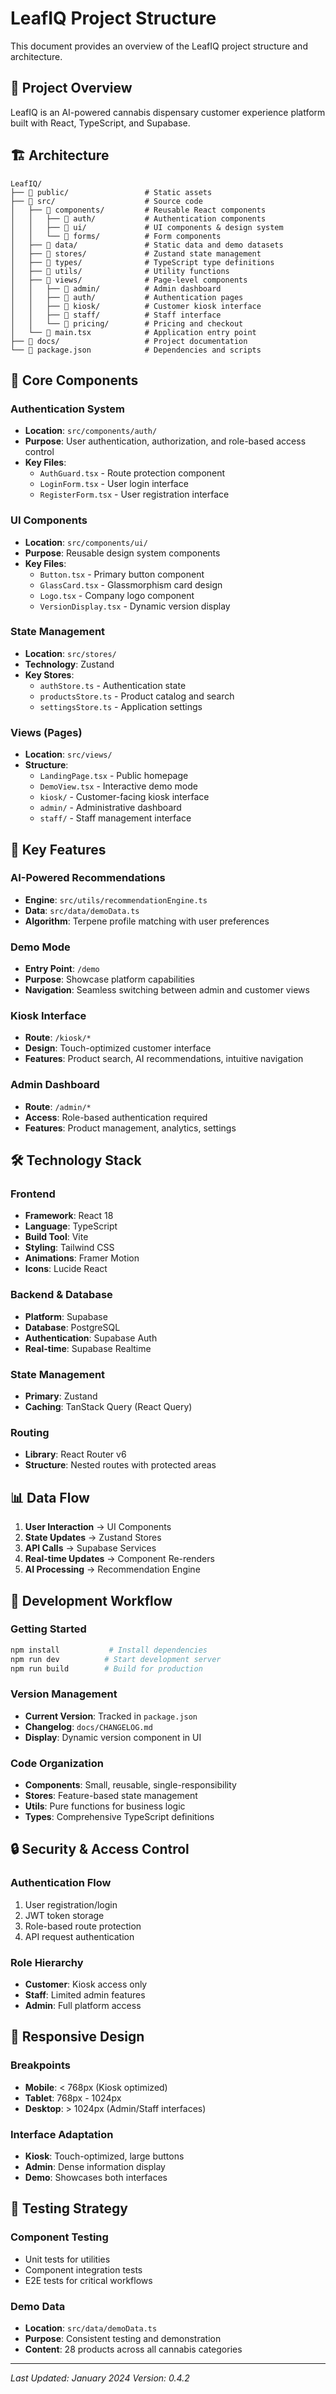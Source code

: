 # LeafIQ Project Structure

This document provides an overview of the LeafIQ project structure and architecture.

## 📁 Project Overview

LeafIQ is an AI-powered cannabis dispensary customer experience platform built with React, TypeScript, and Supabase.

## 🏗️ Architecture

```
LeafIQ/
├── 📁 public/                 # Static assets
├── 📁 src/                    # Source code
│   ├── 📁 components/         # Reusable React components
│   │   ├── 📁 auth/           # Authentication components
│   │   ├── 📁 ui/             # UI components & design system
│   │   └── 📁 forms/          # Form components
│   ├── 📁 data/               # Static data and demo datasets
│   ├── 📁 stores/             # Zustand state management
│   ├── 📁 types/              # TypeScript type definitions
│   ├── 📁 utils/              # Utility functions
│   ├── 📁 views/              # Page-level components
│   │   ├── 📁 admin/          # Admin dashboard
│   │   ├── 📁 auth/           # Authentication pages
│   │   ├── 📁 kiosk/          # Customer kiosk interface
│   │   ├── 📁 staff/          # Staff interface
│   │   └── 📁 pricing/        # Pricing and checkout
│   └── 📄 main.tsx            # Application entry point
├── 📁 docs/                   # Project documentation
└── 📄 package.json            # Dependencies and scripts
```

## 🧩 Core Components

### Authentication System
- **Location**: `src/components/auth/`
- **Purpose**: User authentication, authorization, and role-based access control
- **Key Files**:
  - `AuthGuard.tsx` - Route protection component
  - `LoginForm.tsx` - User login interface
  - `RegisterForm.tsx` - User registration interface

### UI Components
- **Location**: `src/components/ui/`
- **Purpose**: Reusable design system components
- **Key Files**:
  - `Button.tsx` - Primary button component
  - `GlassCard.tsx` - Glassmorphism card design
  - `Logo.tsx` - Company logo component
  - `VersionDisplay.tsx` - Dynamic version display

### State Management
- **Location**: `src/stores/`
- **Technology**: Zustand
- **Key Stores**:
  - `authStore.ts` - Authentication state
  - `productsStore.ts` - Product catalog and search
  - `settingsStore.ts` - Application settings

### Views (Pages)
- **Location**: `src/views/`
- **Structure**:
  - `LandingPage.tsx` - Public homepage
  - `DemoView.tsx` - Interactive demo mode
  - `kiosk/` - Customer-facing kiosk interface
  - `admin/` - Administrative dashboard
  - `staff/` - Staff management interface

## 🔧 Key Features

### AI-Powered Recommendations
- **Engine**: `src/utils/recommendationEngine.ts`
- **Data**: `src/data/demoData.ts`
- **Algorithm**: Terpene profile matching with user preferences

### Demo Mode
- **Entry Point**: `/demo`
- **Purpose**: Showcase platform capabilities
- **Navigation**: Seamless switching between admin and customer views

### Kiosk Interface
- **Route**: `/kiosk/*`
- **Design**: Touch-optimized customer interface
- **Features**: Product search, AI recommendations, intuitive navigation

### Admin Dashboard
- **Route**: `/admin/*`
- **Access**: Role-based authentication required
- **Features**: Product management, analytics, settings

## 🛠️ Technology Stack

### Frontend
- **Framework**: React 18
- **Language**: TypeScript
- **Build Tool**: Vite
- **Styling**: Tailwind CSS
- **Animations**: Framer Motion
- **Icons**: Lucide React

### Backend & Database
- **Platform**: Supabase
- **Database**: PostgreSQL
- **Authentication**: Supabase Auth
- **Real-time**: Supabase Realtime

### State Management
- **Primary**: Zustand
- **Caching**: TanStack Query (React Query)

### Routing
- **Library**: React Router v6
- **Structure**: Nested routes with protected areas

## 📊 Data Flow

1. **User Interaction** → UI Components
2. **State Updates** → Zustand Stores
3. **API Calls** → Supabase Services
4. **Real-time Updates** → Component Re-renders
5. **AI Processing** → Recommendation Engine

## 🚀 Development Workflow

### Getting Started
```bash
npm install           # Install dependencies
npm run dev          # Start development server
npm run build        # Build for production
```

### Version Management
- **Current Version**: Tracked in `package.json`
- **Changelog**: `docs/CHANGELOG.md`
- **Display**: Dynamic version component in UI

### Code Organization
- **Components**: Small, reusable, single-responsibility
- **Stores**: Feature-based state management
- **Utils**: Pure functions for business logic
- **Types**: Comprehensive TypeScript definitions

## 🔒 Security & Access Control

### Authentication Flow
1. User registration/login
2. JWT token storage
3. Role-based route protection
4. API request authentication

### Role Hierarchy
- **Customer**: Kiosk access only
- **Staff**: Limited admin features
- **Admin**: Full platform access

## 📱 Responsive Design

### Breakpoints
- **Mobile**: < 768px (Kiosk optimized)
- **Tablet**: 768px - 1024px
- **Desktop**: > 1024px (Admin/Staff interfaces)

### Interface Adaptation
- **Kiosk**: Touch-optimized, large buttons
- **Admin**: Dense information display
- **Demo**: Showcases both interfaces

## 🧪 Testing Strategy

### Component Testing
- Unit tests for utilities
- Component integration tests
- E2E tests for critical workflows

### Demo Data
- **Location**: `src/data/demoData.ts`
- **Purpose**: Consistent testing and demonstration
- **Content**: 28 products across all cannabis categories

---

*Last Updated: January 2024*
*Version: 0.4.2* 